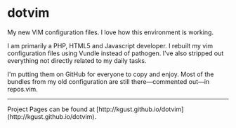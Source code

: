 dotvim
======

My new ViM configuration files.  I love how this environment is working.

I am primarily a PHP, HTML5 and Javascript developer.  I rebuilt my vim configuration files using Vundle instead of pathogen.  I've also stripped out everything not directly related to my daily tasks.

I'm putting them on GitHub for everyone to copy and enjoy.  Most of the bundles from my old configuration are still there—commented out—in repos.vim.

<hr>
Project Pages can be found at [http://kgust.github.io/dotvim](http://kgust.github.io/dotvim).
